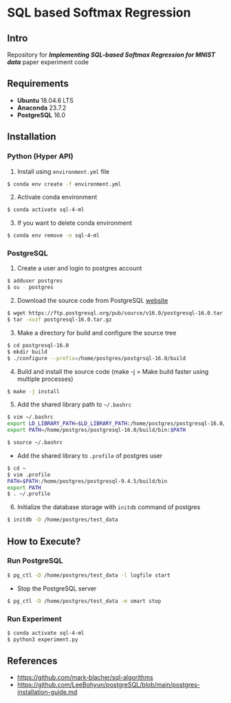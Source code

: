 # SQL based Softmax Regression

## Intro

Repository for __*Implementing SQL-based Softmax Regression for MNIST data*__ paper experiment code

## Requirements

- **Ubuntu** 18.04.6 LTS
- **Anaconda** 23.7.2 
- **PostgreSQL** 16.0

## Installation

### Python (Hyper API)

1. Install using `environment.yml` file
```bash
$ conda env create -f environment.yml
```
2. Activate conda environment
```bash
$ conda activate sql-4-ml
```

3. If you want to delete conda environment
```bash
$ conda env remove -n sql-4-ml
```

### PostgreSQL

1. Create a user and login to postgres account
```bash
$ adduser postgres
$ su - postgres
```

2. Download the source code from PostgreSQL [website](https://www.postgresql.org/ftp/source/)
```bash
$ wget https://ftp.postgresql.org/pub/source/v16.0/postgresql-16.0.tar.gz
$ tar -xvzf postgresql-16.0.tar.gz
```
3. Make a directory for build and configure the source tree
```bash
$ cd postgresql-16.0
$ mkdir build
$ ./configure --prefix=/home/postgres/postgrsql-16.0/build
```

4. Build and install the source code (make -j = Make build faster using multiple processes)
```bash
$ make -j install
```

5. Add the shared library path to `~/.bashrc`
```bash
$ vim ~/.bashrc
export LD_LIBRARY_PATH=$LD_LIBRARY_PATH:/home/postgres/postgresql-16.0/build/lib
export PATH=/home/postgres/postgresql-16.0/build/bin:$PATH

$ source ~/.bashrc
```
- Add the shared library to `.profile` of postgres user
```bash
$ cd ~
$ vim .profile
PATH=$PATH:/home/postgres/postgresql-9.4.5/build/bin
export PATH
$ . ~/.profile
```
6. Initialize the database storage with `initdb` command of postgres
```bash
$ initdb -D /home/postgres/test_data
```

## How to Execute?

### Run PostgreSQL

```bash
$ pg_ctl -D /home/postgres/test_data -l logfile start
```
- Stop the PostgreSQL server
```bash
$ pg_ctl -D /home/postgres/test_data -m smart stop
```
### Run Experiment 
```bash
$ conda activate sql-4-ml
$ python3 experiment.py
```


## References
- https://github.com/mark-blacher/sql-algorithms
- https://github.com/LeeBohyun/postgreSQL/blob/main/postgres-installation-guide.md

